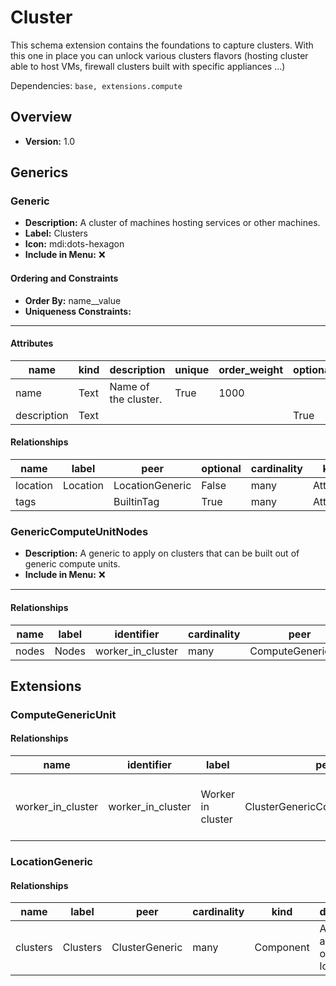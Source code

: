 # Cluster

This schema extension contains the foundations to capture clusters. With this one in place you can unlock various clusters flavors (hosting cluster able to host VMs, firewall clusters built with specific appliances ...)


Dependencies: `base, extensions.compute`
## Overview
- **Version:** 1.0
## Generics
### **Generic**
- **Description:** A cluster of machines hosting services or other machines.
- **Label:** Clusters
- **Icon:** mdi:dots-hexagon
- **Include in Menu:** ❌

#### Ordering and Constraints
- **Order By:** name__value
- **Uniqueness Constraints:** 
---
#### Attributes
| name | kind | description | unique | order_weight | optional |
| ---- | ---- | ----------- | ------ | ------------ | -------- |
| name | Text | Name of the cluster. | True | 1000 |  |
| description | Text |  |  |  | True |

#### Relationships
| name | label | peer | optional | cardinality | kind | order_weight |
| ---- | ----- | ---- | -------- | ----------- | ---- | ------------ |
| location | Location | LocationGeneric | False | many | Attribute | 1400 |
| tags |  | BuiltinTag | True | many | Attribute | 2000 |

### **GenericComputeUnitNodes**
- **Description:** A generic to apply on clusters that can be built out of generic compute units.
- **Include in Menu:** ❌
---
#### Relationships
| name | label | identifier | cardinality | peer | kind |
| ---- | ----- | ---------- | ----------- | ---- | ---- |
| nodes | Nodes | worker_in_cluster | many | ComputeGenericUnit | Component |

## Extensions
### ComputeGenericUnit
#### Relationships
| name | identifier | label | peer | cardinality | description | optional |
| ---- | ---------- | ----- | ---- | ----------- | ----------- | -------- |
| worker_in_cluster | worker_in_cluster | Worker in cluster | ClusterGenericComputeUnitNodes | one | This device is a worker node of the specified cluster. | True |

### LocationGeneric
#### Relationships
| name | label | peer | cardinality | kind | description | optional |
| ---- | ----- | ---- | ----------- | ---- | ----------- | -------- |
| clusters | Clusters | ClusterGeneric | many | Component | All clusters available on that location. | True |

